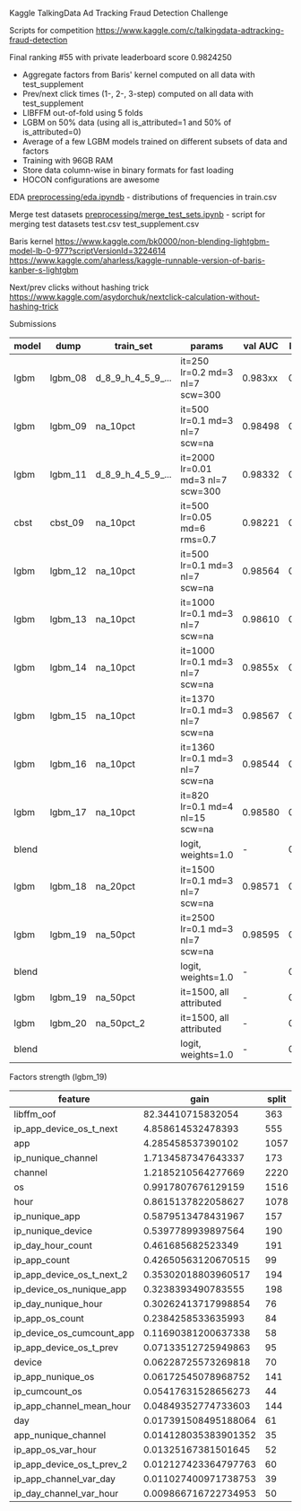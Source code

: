 Kaggle TalkingData Ad Tracking Fraud Detection Challenge

Scripts for competition
https://www.kaggle.com/c/talkingdata-adtracking-fraud-detection

Final ranking #55 with private leaderboard score 0.9824250

* Aggregate factors from Baris' kernel computed on all data with test_supplement
* Prev/next click times (1-, 2-, 3-step) computed on all data with test_supplement
* LIBFFM out-of-fold using 5 folds
* LGBM on 50% data (using all is_attributed=1 and 50% of is_attributed=0)
* Average of a few LGBM models trained on different subsets of data and factors
* Training with 96GB RAM
* Store data column-wise in binary formats for fast loading
* HOCON configurations are awesome

EDA [preprocessing/eda.ipyndb](preprocessing/eda.ipynb) - distributions of frequencies in train.csv

Merge test datasets [preprocessing/merge_test_sets.ipynb](preprocessing/merge_test_sets.ipynb) - script for merging test datasets
test.csv
test_supplement.csv

Baris kernel
https://www.kaggle.com/bk0000/non-blending-lightgbm-model-lb-0-977?scriptVersionId=3224614
https://www.kaggle.com/aharless/kaggle-runnable-version-of-baris-kanber-s-lightgbm

Next/prev clicks without hashing trick
https://www.kaggle.com/asydorchuk/nextclick-calculation-without-hashing-trick

Submissions

model    | dump       | train_set          | params                            | val AUC | lb AUC   | factors
---      | ---        | ---                | ---                               | ---     | ---      | ---
lgbm     | lgbm_08    | d_8_9_h_4_5_9_...  | it=250 lr=0.2 md=3 nl=7 scw=300   | 0.983xx | 0.9795   | baris
lgbm     | lgbm_09    | na_10pct           | it=500 lr=0.1 md=3 nl=7 scw=na    | 0.98498 | 0.9803   | baris
lgbm     | lgbm_11    | d_8_9_h_4_5_9_...  | it=2000 lr=0.01 md=3 nl=7 scw=300 | 0.98332 | 0.9791   | baris
cbst     | cbst_09    | na_10pct           | it=500 lr=0.05 md=6 rms=0.7       | 0.98221 | 0.9766   | baris
lgbm     | lgbm_12    | na_10pct           | it=500 lr=0.1 md=3 nl=7 scw=na    | 0.98564 | 0.9806   | baris + t2
lgbm     | lgbm_13    | na_10pct           | it=1000 lr=0.1 md=3 nl=7 scw=na   | 0.98610 | 0.9810   | baris + t2
lgbm     | lgbm_14    | na_10pct           | it=1000 lr=0.1 md=3 nl=7 scw=na   | 0.9855x | 0.9810   | baris + t2 + t3
lgbm     | lgbm_15    | na_10pct           | it=1370 lr=0.1 md=3 nl=7 scw=na   | 0.98567 | 0.9811   | baris + t2 + t3
lgbm     | lgbm_16    | na_10pct           | it=1360 lr=0.1 md=3 nl=7 scw=na   | 0.98544 | 0.9809   | baris + t2 + libffm
lgbm     | lgbm_17    | na_10pct           | it=820 lr=0.1 md=4 nl=15 scw=na   | 0.98580 | 0.9810   | baris + t2 + libffm
blend    |            |                    | logit, weights=1.0                | -       | 0.9812   | blend lgbm_13..lgbm_17
lgbm     | lgbm_18    | na_20pct           | it=1500 lr=0.1 md=3 nl=7 scw=na   | 0.98571 | 0.9808   | baris + t2 + libffm + tc2
lgbm     | lgbm_19    | na_50pct           | it=2500 lr=0.1 md=3 nl=7 scw=na   | 0.98595 | 0.9811   | baris + t2
blend    |            |                    | logit, weights=1.0                | -       | 0.9813   | blend lgbm_15 + lgbm_19
lgbm     | lgbm_19    | na_50pct           | it=1500, all attributed           | -       | 0.9810   | baris + t2 + libffm
lgbm     | lgbm_20    | na_50pct_2         | it=1500, all attributed           | -       | 0.9810   | baris + t2 + libffm
blend    |            |                    | logit, weights=1.0                | -       | 0.9813   | blend lgbm_13..lgbm_20

Factors strength (lgbm_19)

feature | gain | split
--- | --- | ---
libffm_oof | 82.34410715832054 | 363
ip_app_device_os_t_next | 4.858614532478393 | 555
app | 4.285458537390102 | 1057
ip_nunique_channel | 1.7134587347643337 | 173
channel | 1.2185210564277669 | 2220
os | 0.9917807676129159 | 1516
hour | 0.8615137822058627 | 1078
ip_nunique_app | 0.5879513478431967 | 157
ip_nunique_device | 0.5397789939897564 | 190
ip_day_hour_count | 0.461685682523349 | 191
ip_app_count | 0.42650563120670515 | 99
ip_app_device_os_t_next_2 | 0.35302018803960517 | 194
ip_device_os_nunique_app | 0.3238393490783555 | 198
ip_day_nunique_hour | 0.30262413717998854 | 76
ip_app_os_count | 0.2384258533635993 | 84
ip_device_os_cumcount_app | 0.11690381200637338 | 58
ip_app_device_os_t_prev | 0.07133512725949863 | 95
device | 0.06228725573269818 | 70
ip_app_nunique_os | 0.06172545078968752 | 141
ip_cumcount_os | 0.05417631528656273 | 44
ip_app_channel_mean_hour | 0.04849352774733603 | 144
day | 0.017391508495188064 | 61
app_nunique_channel | 0.014128035383901352 | 35
ip_app_os_var_hour | 0.01325167381501645 | 52
ip_app_device_os_t_prev_2 | 0.012127423364797763 | 60
ip_app_channel_var_day | 0.011027400971738753 | 39
ip_day_channel_var_hour | 0.009866716722734953 | 50
